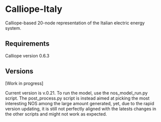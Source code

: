 # Calliope-Italy
Calliope-based 20-node representation of the Italian electric energy system.

## Requirements
Calliope version 0.6.3

## Versions
[Work in progress]

Current version is v.0.21. To run the model, use the nos_model_run.py script. The post_process.py script is instead aimed at picking the most interesting NOS among the large amount generated, yet, due to the rapid version updating, it is still not perfectly aligned with the latests changes in the other scripts and might not work as expected.
